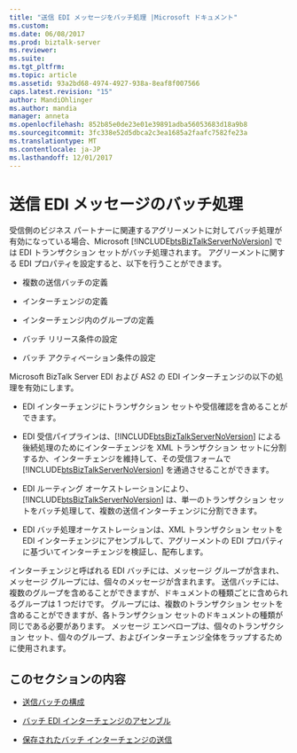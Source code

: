 ```yaml
---
title: "送信 EDI メッセージをバッチ処理 |Microsoft ドキュメント"
ms.custom: 
ms.date: 06/08/2017
ms.prod: biztalk-server
ms.reviewer: 
ms.suite: 
ms.tgt_pltfrm: 
ms.topic: article
ms.assetid: 93a2bd68-4974-4927-938a-8eaf8f007566
caps.latest.revision: "15"
author: MandiOhlinger
ms.author: mandia
manager: anneta
ms.openlocfilehash: 852b85e0de23e01e39891adba56053683d18a9b8
ms.sourcegitcommit: 3fc338e52d5dbca2c3ea1685a2faafc7582fe23a
ms.translationtype: MT
ms.contentlocale: ja-JP
ms.lasthandoff: 12/01/2017
---
```

# <a name="batching-outgoing-edi-messages"></a>送信 EDI メッセージのバッチ処理
受信側のビジネス パートナーに関連するアグリーメントに対してバッチ処理が有効になっている場合、Microsoft [!INCLUDE[btsBizTalkServerNoVersion](../includes/btsbiztalkservernoversion-md.md)] では EDI トランザクション セットがバッチ処理されます。 アグリーメントに関する EDI プロパティを設定すると、以下を行うことができます。  
  
-   複数の送信バッチの定義  
  
-   インターチェンジの定義  
  
-   インターチェンジ内のグループの定義  
  
-   バッチ リリース条件の設定  
  
-   バッチ アクティベーション条件の設定  
  
 Microsoft BizTalk Server EDI および AS2 の EDI インターチェンジの以下の処理を有効にします。  
  
-   EDI インターチェンジにトランザクション セットや受信確認を含めることができます。  
  
-   EDI 受信パイプラインは、[!INCLUDE[btsBizTalkServerNoVersion](../includes/btsbiztalkservernoversion-md.md)] による後続処理のためにインターチェンジを XML トランザクション セットに分割するか、インターチェンジを維持して、その受信フォームで [!INCLUDE[btsBizTalkServerNoVersion](../includes/btsbiztalkservernoversion-md.md)] を通過させることができます。  
  
-   EDI ルーティング オーケストレーションにより、[!INCLUDE[btsBizTalkServerNoVersion](../includes/btsbiztalkservernoversion-md.md)] は、単一のトランザクション セットをバッチ処理して、複数の送信インターチェンジに分割できます。  
  
-   EDI バッチ処理オーケストレーションは、XML トランザクション セットを EDI インターチェンジにアセンブルして、アグリーメントの EDI プロパティに基づいてインターチェンジを検証し、配布します。  
  
 インターチェンジと呼ばれる EDI バッチには、メッセージ グループが含まれ、メッセージ グループには、個々のメッセージが含まれます。 送信バッチには、複数のグループを含めることができますが、ドキュメントの種類ごとに含められるグループは 1 つだけです。 グループには、複数のトランザクション セットを含めることができますが、各トランザクション セットのドキュメントの種類が同じである必要があります。 メッセージ エンベロープは、個々のトランザクション セット、個々のグループ、およびインターチェンジ全体をラップするために使用されます。  
  
## <a name="in-this-section"></a>このセクションの内容  
  
-   [送信バッチの構成](../core/configuring-an-outgoing-batch.md)  
  
-   [バッチ EDI インターチェンジのアセンブル](../core/assembling-a-batched-edi-interchange.md)  
  
-   [保存されたバッチ インターチェンジの送信](../core/sending-a-preserved-batch-interchange.md)